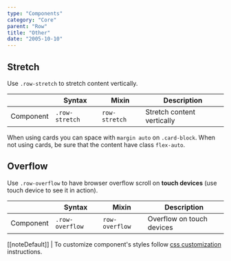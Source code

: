 ```yaml
---
type: "Components"
category: "Core"
parent: "Row"
title: "Other"
date: "2005-10-10"
---
```


## Stretch

Use `.row-stretch` to stretch content vertically.

<div class="table-scroll">

|                      | Syntax                          | Mixin            | Description                   |
| ----------------------- | ----------------------------------------- | -----------------------------| ----------------------------- |
| Component                  | `.row-stretch`                     | `row-stretch`                | Stretch content vertically            |

</div>

When using cards you can space with `margin auto` on `.card-block`. When not using cards, be sure that the content have class `flex-auto`.

<demo>
  <demovanilla src="vanilla/components/core/row/stretch-card">
  </demovanilla>
</demo>

## Overflow

Use `.row-overflow` to have browser overflow scroll on **touch devices** (use touch device to see it in action).

<div class="table-scroll">

|                      | Syntax                          | Mixin            | Description                   |
| ----------------------- | ----------------------------------------- | -----------------------------| ----------------------------- |
| Component                  | `.row-overflow`                     | `row-overflow`                | Overflow on touch devices            |

</div>

[[noteDefault]]
| To customize component's styles follow [css customization](/introduction/getting-started/setup#css-customization) instructions.

<demo>
  <demovanilla src="vanilla/components/core/row/overflow">
  </demovanilla>
</demo>
